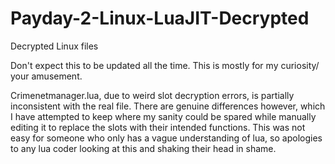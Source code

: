 # Payday-2-Linux-LuaJIT-Decrypted
 Decrypted Linux files
 
 Don't expect this to be updated all the time. This is mostly for my curiosity/ your amusement.
 
 Crimenetmanager.lua, due to weird slot decryption errors, is partially inconsistent with the real file.
 There are genuine differences however, which I have attempted to keep where my sanity could be spared while
 manually editing it to replace the slots with their intended functions. This was not easy for someone who only
 has a vague understanding of lua, so apologies to any lua coder looking at this and shaking their head in shame.
